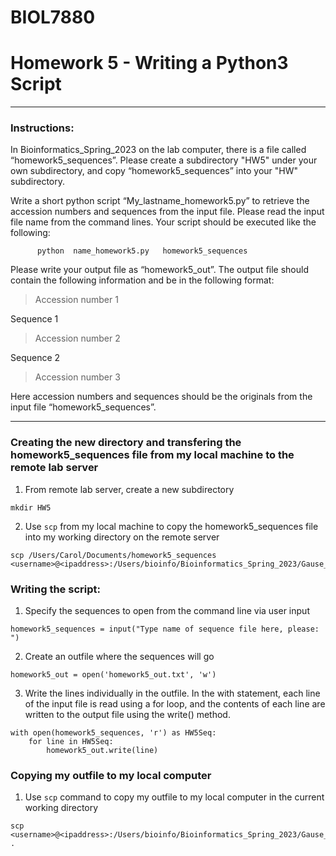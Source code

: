 # BIOL7880

# Homework 5 - Writing a Python3 Script
---
### **Instructions:**
In Bioinformatics_Spring_2023 on the lab computer, there is a file called “homework5_sequences”. Please create a subdirectory "HW5" under your own subdirectory, and copy “homework5_sequences” into your "HW" subdirectory.

Write a short python script “My_lastname_homework5.py” to retrieve the accession numbers and sequences from the input file. Please read the input file name from the command lines. Your script should be executed like the following:

          python  name_homework5.py   homework5_sequences

Please write your output file as “homework5_out”. The output file should contain the following information and be in the following format:

>Accession number 1

   Sequence 1

>Accession number 2

   Sequence 2

>Accession number 3

Here accession numbers and sequences should be the originals from the input file “homework5_sequences”.

---


### Creating the new directory and transfering the homework5_sequences file from my local machine to the remote lab server

1. From remote lab server, create a new subdirectory
```
mkdir HW5
```
2. Use `scp` from my local machine to copy the homework5_sequences file into my working directory on the remote server
```
scp /Users/Carol/Documents/homework5_sequences <username>@<ipaddress>:/Users/bioinfo/Bioinformatics_Spring_2023/Gause_Carol/HW5
```


### Writing the script:

1. Specify the sequences to open from the command line via user input
```
homework5_sequences = input("Type name of sequence file here, please: ")
```

2. Create an outfile where the sequences will go
```
homework5_out = open('homework5_out.txt', 'w')
```

3. Write the lines individually in the outfile. In the with statement, each line of the input file is read using a for loop, and the contents of each line are written to the output file using the write() method.

```
with open(homework5_sequences, 'r') as HW5Seq:
    for line in HW5Seq:
        homework5_out.write(line)
```

### Copying my outfile to my local computer

1. Use `scp` command to copy my outfile to my local computer in the current working directory 
```
scp <username>@<ipaddress>:/Users/bioinfo/Bioinformatics_Spring_2023/Gause_Carol/HW5/homework5_out.txt .
```
